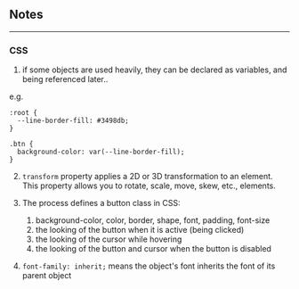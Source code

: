 ## Notes

---
### CSS
1. if some objects are used heavily, they can be declared as variables, and being referenced later..

e.g.

    :root {
      --line-border-fill: #3498db;
    }

    .btn {
      background-color: var(--line-border-fill);
    }

2. `transform` property applies a 2D or 3D transformation to an element. 
   This property allows you to rotate, scale, move, skew, etc., elements.


3. The process defines a button class in CSS:
    1. background-color, color, border, shape, font, padding, font-size
    2. the looking of the button when it is active (being clicked)
    3. the looking of the cursor while hovering
    4. the looking of the button and cursor when the button is disabled
    

4. `font-family: inherit;` means the object's font inherits the font of its parent object
